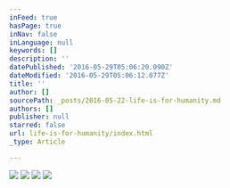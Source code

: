 ```yaml
---
inFeed: true
hasPage: true
inNav: false
inLanguage: null
keywords: []
description: ''
datePublished: '2016-05-29T05:06:20.090Z'
dateModified: '2016-05-29T05:06:12.077Z'
title: ''
author: []
sourcePath: _posts/2016-05-22-life-is-for-humanity.md
authors: []
publisher: null
starred: false
url: life-is-for-humanity/index.html
_type: Article

---
```

![](https://the-grid-user-content.s3-us-west-2.amazonaws.com/1475d23d-95c6-4077-b5bf-092646a68c7c.jpg)
![](https://the-grid-user-content.s3-us-west-2.amazonaws.com/adf4784e-5af1-46d7-a221-837d16858c8d.jpg)
![](https://the-grid-user-content.s3-us-west-2.amazonaws.com/68ec685c-f78d-4480-85d3-74ece5ba2099.jpg)
![](https://the-grid-user-content.s3-us-west-2.amazonaws.com/8f0489d1-84bf-43a4-afa5-841786864aeb.jpg)